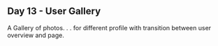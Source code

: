 ## Day 13 - User Gallery

A Gallery of photos. . . for different profile with transition between user overview and page.
